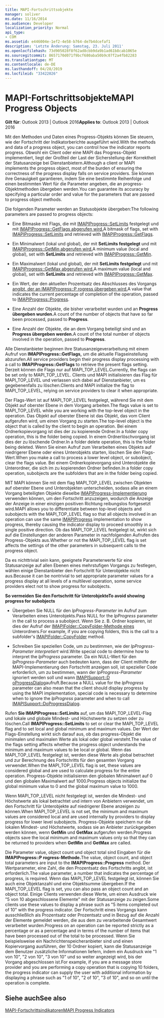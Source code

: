 ```yaml
---
title: MAPI-Fortschrittsobjekte
manager: soliver
ms.date: 11/16/2014
ms.audience: Developer
localization_priority: Normal
api_type:
- COM
ms.assetid: e446004e-1ef2-4e58-b764-de7b4dcefaf1
description: 'Letzte Änderung: Samstag, 23. Juli 2011'
ms.openlocfilehash: 73d905028f8f62ad8cbb9da9b1ad61b8cab1065e
ms.sourcegitcommit: 8657170d071f9bcf680aba50b9c07f2a4fb82283
ms.translationtype: MT
ms.contentlocale: de-DE
ms.lasthandoff: 04/28/2019
ms.locfileid: "33422026"
---
```

# <a name="mapi-progress-objects"></a><span data-ttu-id="e2053-103">MAPI-Fortschrittsobjekte</span><span class="sxs-lookup"><span data-stu-id="e2053-103">MAPI Progress Objects</span></span>

  
  
<span data-ttu-id="e2053-104">**Gilt für**: Outlook 2013 | Outlook 2016</span><span class="sxs-lookup"><span data-stu-id="e2053-104">**Applies to**: Outlook 2013 | Outlook 2016</span></span> 
  
<span data-ttu-id="e2053-105">Mit den Methoden und Daten eines Progress-Objekts können Sie steuern, wie der Fortschritt der Indikatorberichte ausgeführt wird.</span><span class="sxs-lookup"><span data-stu-id="e2053-105">With the methods and data of a progress object, you can control how the indicator reports progress.</span></span> <span data-ttu-id="e2053-106">Obwohl ein Client oder eine MAPI das Progress-Objekt implementiert, liegt der Großteil der Last der Sicherstellung der Korrektheit der Statusanzeige bei Dienstanbietern.</span><span class="sxs-lookup"><span data-stu-id="e2053-106">Although a client or MAPI implements the progress object, most of the burden of ensuring the correctness of the progress display falls on service providers.</span></span> <span data-ttu-id="e2053-107">Sie können ihre Genauigkeit garantieren, indem Sie eine bestimmte Reihenfolge und einen bestimmten Wert für die Parameter angeben, die an progress-Objektmethoden übergeben werden.</span><span class="sxs-lookup"><span data-stu-id="e2053-107">You can guarantee its accuracy by specifying a particular order and value for the parameters that are passed to progress object methods.</span></span>
  
<span data-ttu-id="e2053-108">Die folgenden Parameter werden an Statusobjekte übergeben:</span><span class="sxs-lookup"><span data-stu-id="e2053-108">The following parameters are passed to progress objects:</span></span>
  
- <span data-ttu-id="e2053-109">Eine Bitmaske mit Flags, die mit [IMAPIProgress::SetLimits](imapiprogress-setlimits.md) festgelegt und mit [IMAPIProgress::GetFlags abgerufen wird.](imapiprogress-getflags.md)</span><span class="sxs-lookup"><span data-stu-id="e2053-109">A bitmask of flags, set with [IMAPIProgress::SetLimits](imapiprogress-setlimits.md) and retrieved with [IMAPIProgress::GetFlags](imapiprogress-getflags.md).</span></span>
    
- <span data-ttu-id="e2053-110">Ein Minimalwert (lokal und global), der mit **SetLimits festgelegt** und mit [IMAPIProgress::GetMin abgerufen wird.](imapiprogress-getmin.md)</span><span class="sxs-lookup"><span data-stu-id="e2053-110">A minimum value (local and global), set with **SetLimits** and retrieved with [IMAPIProgress::GetMin](imapiprogress-getmin.md).</span></span>
    
- <span data-ttu-id="e2053-111">Ein Maximalwert (lokal und global), der mit **SetLimits festgelegt** und mit [IMAPIProgress::GetMax abgerufen wird.](imapiprogress-getmax.md)</span><span class="sxs-lookup"><span data-stu-id="e2053-111">A maximum value (local and global), set with **SetLimits** and retrieved with [IMAPIProgress::GetMax](imapiprogress-getmax.md).</span></span>
    
- <span data-ttu-id="e2053-112">Ein Wert, der den aktuellen Prozentsatz des Abschlusses des Vorgangs [angibt, der an IMAPIProgress::P rogress übergeben wird.](imapiprogress-progress.md)</span><span class="sxs-lookup"><span data-stu-id="e2053-112">A value that indicates the current percentage of completion of the operation, passed to [IMAPIProgress::Progress](imapiprogress-progress.md).</span></span>
    
- <span data-ttu-id="e2053-113">Eine Anzahl der Objekte, die bisher verarbeitet wurden und an **Progress übergeben wurden.**</span><span class="sxs-lookup"><span data-stu-id="e2053-113">A count of the number of objects that have so far been processed, passed to **Progress**.</span></span>
    
- <span data-ttu-id="e2053-114">Eine Anzahl der Objekte, die an dem Vorgang beteiligt sind und an **Progress übergeben werden.**</span><span class="sxs-lookup"><span data-stu-id="e2053-114">A count of the total number of objects involved in the operation, passed to **Progress**.</span></span>
    
<span data-ttu-id="e2053-115">Alle Dienstanbieter beginnen ihre Statusanzeigeverarbeitung mit einem Aufruf von **IMAPIProgress::GetFlags,** um die aktuelle Flagseinstellung abzurufen.</span><span class="sxs-lookup"><span data-stu-id="e2053-115">All service providers begin their progress display processing with a call to **IMAPIProgress::GetFlags** to retrieve the present flags setting.</span></span> <span data-ttu-id="e2053-116">Derzeit können die Flags nur auf MAPI_TOP_LEVEL.</span><span class="sxs-lookup"><span data-stu-id="e2053-116">Currently, the flags can be set only to MAPI_TOP_LEVEL.</span></span> <span data-ttu-id="e2053-117">Clients und MAPI initialisieren das Flag für MAPI_TOP_LEVEL und verlassen sich dabei auf Dienstanbieter, um es gegebenenfalls zu löschen.</span><span class="sxs-lookup"><span data-stu-id="e2053-117">Clients and MAPI initialize the flag to MAPI_TOP_LEVEL, relying on service providers to clear it when appropriate.</span></span> 
  
<span data-ttu-id="e2053-118">Der Flags-Wert ist auf MAPI_TOP_LEVEL festgelegt, während Sie mit dem Objekt auf oberster Ebene in dem Vorgang arbeiten.</span><span class="sxs-lookup"><span data-stu-id="e2053-118">The flags value is set to MAPI_TOP_LEVEL while you are working with the top-level object in the operation.</span></span> <span data-ttu-id="e2053-119">Das Objekt auf oberster Ebene ist das Objekt, das vom Client aufgerufen wird, um einen Vorgang zu starten.</span><span class="sxs-lookup"><span data-stu-id="e2053-119">The top-level object is the object that is called by the client to begin an operation.</span></span> <span data-ttu-id="e2053-120">Bei einem Ordnerkopievorgang ist dies der zu kopierende Ordner.</span><span class="sxs-lookup"><span data-stu-id="e2053-120">In a folder copy operation, this is the folder being copied.</span></span> <span data-ttu-id="e2053-121">In einem Ordnerlöschvorgang ist dies der zu löschende Ordner.</span><span class="sxs-lookup"><span data-stu-id="e2053-121">In a folder delete operation, this is the folder being deleted.</span></span> <span data-ttu-id="e2053-122">Wenn Sie einen Aufruf zum Verarbeiten eines Objekts auf niedrigerer Ebene oder eines Unterobjekts starten, löschen Sie den Flags-Wert.</span><span class="sxs-lookup"><span data-stu-id="e2053-122">When you make a call to process a lower level object, or subobject, clear the flags value.</span></span> <span data-ttu-id="e2053-123">Bei einem Ordnerkopievorgang sind Unterobjekte die Unterordner, die sich im zu kopierenden Ordner befinden.</span><span class="sxs-lookup"><span data-stu-id="e2053-123">In a folder copy operation, subobjects are the subfolders that are in the folder being copied.</span></span> 
  
<span data-ttu-id="e2053-124">MIT MAPI können Sie mit dem flag MAPI_TOP_LEVEL zwischen Objekten auf oberster Ebene und Unterobjekten unterscheiden, sodass alle an einem Vorgang beteiligten Objekte dieselbe [IMAPIProgress-Implementierung](imapiprogressiunknown.md) verwenden können, um den Fortschritt anzuzeigen, wodurch die Anzeige der Anzeige in einer einzigen positiven Richtung reibungslos fortgesetzt wird.</span><span class="sxs-lookup"><span data-stu-id="e2053-124">MAPI allows you to differentiate between top-level objects and subobjects with the MAPI_TOP_LEVEL flag so that all objects involved in an operation can use the same [IMAPIProgress](imapiprogressiunknown.md) implementation to show progress, thereby causing the indicator display to proceed smoothly in a single positive direction.</span></span> <span data-ttu-id="e2053-125">Ob das MAPI_TOP_LEVEL festgelegt ist, wirkt sich auf die Einstellungen der anderen Parameter in nachfolgenden Aufrufen des Progress-Objekts aus.</span><span class="sxs-lookup"><span data-stu-id="e2053-125">Whether or not the MAPI_TOP_LEVEL flag is set affects the settings of the other parameters in subsequent calls to the progress object.</span></span> 
  
<span data-ttu-id="e2053-126">Da es nichttrivial sein kann, geeignete Parameterwerte für eine Statusanzeige auf allen Ebenen eines mehrstufigen Vorgangs zu festlegen, wählen einige Dienstanbieter den Fortschritt für Unterobjekte nicht aus.</span><span class="sxs-lookup"><span data-stu-id="e2053-126">Because it can be nontrivial to set appropriate parameter values for a progress display at all levels of a multilevel operation, some service providers elect not to show progress for subobjects.</span></span> 
  
 <span data-ttu-id="e2053-127">**So vermeiden Sie den Fortschritt für Unterobjekte**</span><span class="sxs-lookup"><span data-stu-id="e2053-127">**To avoid showing progress for subobjects**</span></span>
  
- <span data-ttu-id="e2053-128">Übergeben Sie NULL für den  _lpProgress-Parameter_ im Aufruf zum Verarbeiten eines Unterobjekts.</span><span class="sxs-lookup"><span data-stu-id="e2053-128">Pass NULL for the  _lpProgress_ parameter in the call to process a subobject.</span></span> <span data-ttu-id="e2053-129">Wenn Sie z. B. Ordner kopieren, ist dies der Aufruf der [IMAPIFolder::CopyFolder-Methode eines](imapifolder-copyfolder.md) Unterordners.</span><span class="sxs-lookup"><span data-stu-id="e2053-129">For example, if you are copying folders, this is the call to a subfolder's [IMAPIFolder::CopyFolder](imapifolder-copyfolder.md) method.</span></span> 
    
- <span data-ttu-id="e2053-130">Schreiben Sie speziellen Code, um zu bestimmen, wie der  _lpProgress-Parameter interpretiert_ wird.</span><span class="sxs-lookup"><span data-stu-id="e2053-130">Write special code to determine how to interpret the  _lpProgress_ parameter.</span></span> <span data-ttu-id="e2053-131">Da ein NULL-Wert für den  _lpProgress-Parameter_ auch bedeuten kann, dass der Client mithilfe der MAPI-Implementierung den Fortschritt anzeigen soll, ist spezieller Code erforderlich, um zu bestimmen, wann der  _lpProgress-Parameter_ ignoriert werden soll und wann [IMAPISupport::D oProgressDialog](imapisupport-doprogressdialog.md)aufruft.</span><span class="sxs-lookup"><span data-stu-id="e2053-131">Because a NULL value for the  _lpProgress_ parameter can also mean that the client should display progress by using the MAPI implementation, special code is necessary to determine when to ignore the  _lpProgress_ parameter and when to call [IMAPISupport::DoProgressDialog](imapisupport-doprogressdialog.md).</span></span>
    
<span data-ttu-id="e2053-132">Rufen **Sie IMAPIProgress::SetLimits** auf, um das MAPI_TOP_LEVEL-Flag und lokale und globale Mindest- und Höchstwerte zu setzen oder zu löschen.</span><span class="sxs-lookup"><span data-stu-id="e2053-132">Call **IMAPIProgress::SetLimits** to set or clear the MAPI_TOP_LEVEL flag and to set local and global minimum and maximum values.</span></span> <span data-ttu-id="e2053-133">Der Wert der Flags-Einstellung wirkt sich darauf aus, ob das progress-Objekt die minimalen und maximalen Werte als lokal oder global versteht.</span><span class="sxs-lookup"><span data-stu-id="e2053-133">The value of the flags setting affects whether the progress object understands the minimum and maximum values to be local or global.</span></span> <span data-ttu-id="e2053-134">Wenn das MAPI_TOP_LEVEL festgelegt ist, werden diese Werte als global betrachtet und zur Berechnung des Fortschritts für den gesamten Vorgang verwendet.</span><span class="sxs-lookup"><span data-stu-id="e2053-134">When the MAPI_TOP_LEVEL flag is set, these values are considered global and are used to calculate progress for the entire operation.</span></span> <span data-ttu-id="e2053-135">Progress-Objekte initialisieren den globalen Minimalwert auf 0 und den globalen Maximalwert auf 1000.</span><span class="sxs-lookup"><span data-stu-id="e2053-135">Progress objects initialize the global minimum value to 0 and the global maximum value to 1000.</span></span> 
  
<span data-ttu-id="e2053-136">Wenn MAPI_TOP_LEVEL nicht festgelegt ist, werden die Mindest- und Höchstwerte als lokal betrachtet und intern von Anbietern verwendet, um den Fortschritt für Unterobjekte auf niedrigerer Ebene anzeigen zu können.</span><span class="sxs-lookup"><span data-stu-id="e2053-136">When MAPI_TOP_LEVEL is not set, the minimum and maximum values are considered local and are used internally by providers to display progress for lower level subobjects.</span></span> <span data-ttu-id="e2053-137">Progress-Objekte speichern nur die lokalen Mindest- und Höchstwerte, sodass sie an Anbieter zurückgegeben werden können, wenn **GetMin** und **GetMax** aufgerufen werden.</span><span class="sxs-lookup"><span data-stu-id="e2053-137">Progress objects save the local minimum and maximum values only so that they can be returned to providers when **GetMin** and **GetMax** are called.</span></span> 
  
<span data-ttu-id="e2053-138">Die Parameter value, object count und object total sind Eingaben für die **IMAPIProgress::P rogress-Methode.**</span><span class="sxs-lookup"><span data-stu-id="e2053-138">The value, object count, and object total parameters are input to the **IMAPIProgress::Progress** method.</span></span> <span data-ttu-id="e2053-139">Der Wertparameter, eine Zahl, die den Prozentsatz des Fortschritts angibt, ist erforderlich.</span><span class="sxs-lookup"><span data-stu-id="e2053-139">The value parameter, a number that indicates the percentage of progress, is required.</span></span> <span data-ttu-id="e2053-140">Wenn das MAPI_TOP_LEVEL festgelegt ist, können Sie auch eine Objektanzahl und eine Objektsumme übergeben.</span><span class="sxs-lookup"><span data-stu-id="e2053-140">If the MAPI_TOP_LEVEL flag is set, you can also pass an object count and an object total.</span></span> <span data-ttu-id="e2053-141">Einige Clients verwenden diese Werte, um einen Ausdruck wie "5 von 10 abgeschlossene Elemente" mit der Statusanzeige zu zeigen.</span><span class="sxs-lookup"><span data-stu-id="e2053-141">Some clients use these values to display a phrase such as "5 items completed out of 10" with the progress indicator.</span></span> <span data-ttu-id="e2053-142">Der Fortschritt eines Vorgangs kann ausschließlich als Prozentsatz oder Prozentsatz und in Bezug auf die Anzahl der Elemente gemeldet werden, die aus dem zu verarbeitende Gesamtwert verarbeitet wurden.</span><span class="sxs-lookup"><span data-stu-id="e2053-142">Progress on an operation can be reported strictly as a percentage or as a percentage and in terms of the number of items that have been processed out of the total to be processed.</span></span> <span data-ttu-id="e2053-143">Wenn Sie beispielsweise ein Nachrichtenspeicheranbieter sind und einen Kopiervorgang ausführen, der 10 Ordner kopiert, kann die Statusanzeige dem Benutzer zusätzliche Informationen liefern, indem ein Ausdruck wie "1 von 10", "2 von 10", "3 von 10" und so weiter angezeigt wird, bis der Vorgang abgeschlossen ist.</span><span class="sxs-lookup"><span data-stu-id="e2053-143">For example, if you are a message store provider and you are performing a copy operation that is copying 10 folders, the progress indicator can supply the user with additional information by displaying a phrase such as "1 of 10", "2 of 10", "3 of 10", and so on until the operation is complete.</span></span> 
  
## <a name="see-also"></a><span data-ttu-id="e2053-144">Siehe auch</span><span class="sxs-lookup"><span data-stu-id="e2053-144">See also</span></span>



[<span data-ttu-id="e2053-145">MAPI-Fortschrittsindikatoren</span><span class="sxs-lookup"><span data-stu-id="e2053-145">MAPI Progress Indicators</span></span>](mapi-progress-indicators.md)

